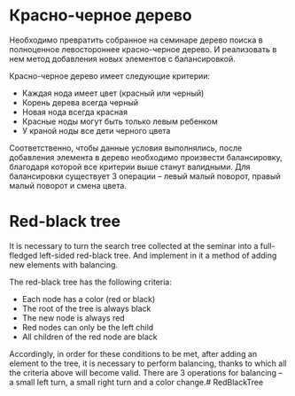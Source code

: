 # Красно-черное дерево
Необходимо превратить собранное на семинаре дерево поиска в полноценное левостороннее красно-черное дерево. И реализовать в нем метод добавления новых элементов с балансировкой.

Красно-черное дерево имеет следующие критерии:
* Каждая нода имеет цвет (красный или черный)
* Корень дерева всегда черный
* Новая нода всегда красная
* Красные ноды могут быть только левым ребенком
* У краной ноды все дети черного цвета

Соответственно, чтобы данные условия выполнялись, после добавления элемента в дерево необходимо произвести балансировку, благодаря которой все критерии выше станут валидными. Для балансировки существует 3 операции – левый малый поворот, правый малый поворот и смена цвета.

# Red-black tree
It is necessary to turn the search tree collected at the seminar into a full-fledged left-sided red-black tree. And implement in it a method of adding new elements with balancing.

The red-black tree has the following criteria:
* Each node has a color (red or black)
* The root of the tree is always black
* The new node is always red
* Red nodes can only be the left child
* All children of the red node are black

Accordingly, in order for these conditions to be met, after adding an element to the tree, it is necessary to perform balancing, thanks to which all the criteria above will become valid. There are 3 operations for balancing – a small left turn, a small right turn and a color change.#   R e d B l a c k T r e e  
 